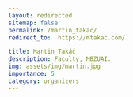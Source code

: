 ```yaml
---
layout: redirected
sitemap: false
permalink: /martin_takac/
redirect_to:  https://mtakac.com/

title: Martin Takáč
description: Faculty, MBZUAI.
img: assets/img/martin.jpg
importance: 5
category: organizers
---
```

